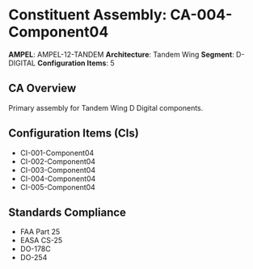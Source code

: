 # Constituent Assembly: CA-004-Component04

**AMPEL**: AMPEL-12-TANDEM
**Architecture**: Tandem Wing
**Segment**: D-DIGITAL
**Configuration Items**: 5

## CA Overview
Primary assembly for Tandem Wing D Digital components.

## Configuration Items (CIs)
- CI-001-Component04
- CI-002-Component04
- CI-003-Component04
- CI-004-Component04
- CI-005-Component04

## Standards Compliance
- FAA Part 25
- EASA CS-25
- DO-178C
- DO-254
